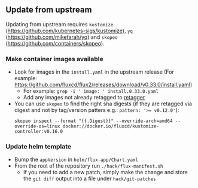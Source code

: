 ## Update from upstream

Updating from upstream requires `kustomize` (https://github.com/kubernetes-sigs/kustomize), `yq` (https://github.com/mikefarah/yq) and `skopeo` (https://github.com/containers/skopeo).

### Make container images available

- Look for images in the `install.yaml` in the upstream release (For example: https://github.com/fluxcd/flux2/releases/download/v0.33.0/install.yaml)
  - For example: `grep -i ' image: ' install.0.33.0.yaml`
  - Add any images not already retagged to [retagger](https://github.com/giantswarm/retagger)
- You can use `skopeo` to find the right sha digests (if they are retagged via digest and not by tag/version patters e.g.: `pattern: '>= v0.12.0'`):
  ```shell
  skopeo inspect --format "{{.Digest}}" --override-arch=amd64 --override-os=linux docker://docker.io/fluxcd/kustomize-controller:v0.16.0
  ```

### Update helm template
 
- Bump the `appVersion` in `helm/flux-app/Chart.yaml`
- From the root of the repository run `./hack/flux-manifest.sh`
  - If you need to add a new patch, simply make the change and store the `git diff` output into a file under `hack/git-patches`
